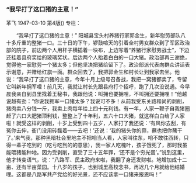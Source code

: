 ### “我早打了这口猪的主意！”
革飞
1947-03-10
第4版()
专栏：

　　“我早打了这口猪的主意！”
    阳城县宝头村养猪行家郭金生，新年慰劳部队八十多斤重的整猪一口。三十日的下午，锣鼓喧天的引着全村男女群众到了军区政治部的院子，前边两个人用杆子横插着一块布，上边写着“养猪行家慰劳战士”，下边还挂着县府奖给的玻璃奖状。后边两个人抬着白白的一口大猪。政治部再三谢绝，觉得他一家慰劳一个猪太多；但他坚决把猪给留下了。政治部派代表向群众讲话表示谢意，并赠给红旗一面。群众回去了，我把郭金生和村长让到我家去坐。他说：“我早打了这口猪的主意，今年十月上级号召备战，我把一窝猪都卖了，专留它叫新年拥军哩！前几天，我就让村长先跟县府打个招呼，跑了几次没说通。今早晨我亲自到县里找着王秘书，我跟他说：叫拥也要拥哩，不叫拥还要拥哩！”他越说越有劲：“你说我拥军一口猪太多？我说可不多！从前我受东关路和尚的剥削，猪肉卖八分钱一斤，我卖上肉每年给上四十元利钱。有一年，人家一鞭子自我猪圈赶了六口大肥猪顶利钱，整整上了十年利，五六十口大猪，就这样白白给了人家啦！就受这样的剥削，十岁上受到四十五岁，人家打了我还说：‘有风你去刮，有冤你去伸，衙门没用砖磊着——去吧！’还说：‘我的猪头你的蒜，蘸也把你蘸干了。’来气我，那种黑暗社会里地主不把咱当人看，人家叫往东，咱不敢往西转，只得一辈子吃到的（吃亏吃到的的意思），我一家人吃槐叶，孩子饿死了，那时我虽能喂猪能种地。因为受剥削，直受了三十五年罪，‘还不是个穷光蛋’。”说到这里，他才转变语气，说：“八路军、民主政府来啦，我翻了身还发财啦。地增加成十二亩、还有半亩菜园。十八岁的孩子，也到城里高校念书，再迟几个月就给他结婚哩。这都是八路军共产党给的好光景，还不应该拿一口猪来报恩吗！”
